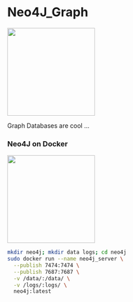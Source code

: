 # Neo4J_Graph

<img src="https://github.com/manguilar22/Neo4J_Graph/blob/master/images/neo4j.svg" width="200px" height="200px"/>

Graph Databases are cool ...

### Neo4J on Docker

<img src="https://github.com/manguilar22/Neo4J_Graph/blob/master/images/docker.svg" width="200px" height="200px"/>

``` bash
mkdir neo4j; mkdir data logs; cd neo4j
sudo docker run --name neo4j_server \
  --publish 7474:7474 \
  --publish 7687:7687 \
  -v /data/:/data/ \
  -v /logs/:logs/ \
  neo4j:latest
```

